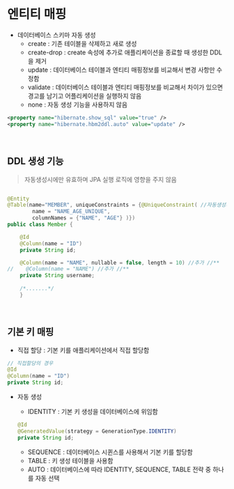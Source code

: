 # 엔티티 매핑

- 데이터베이스 스키마 자동 생성 
    - create : 기존 테이블을 삭제하고 새로 생성
    - create-drop : create 속성에 추가로 애플리케이션을 종료할 때 생성한 DDL을 제거
    - update : 데이터베이스 테이블과 엔티티 매핑정보를 비교해서 변경 사항만 수정함
    - validate : 데이터베이스 테이블과 엔티티 매핑정보를 비교해서 차이가 있으면 경고를 남기고 어플리케이션을 실행하지 않음
    - none : 자동 생성 기능을 사용하지 않음 
    
```xml
<property name="hibernate.show_sql" value="true" />
<property name="hibernate.hbm2ddl.auto" value="update" />
```

<br>  

## DDL 생성 기능 

> 자동생성시에만 유효하며 JPA 실행 로직에 영향을 주지 않음

```java

@Entity
@Table(name="MEMBER", uniqueConstraints = {@UniqueConstraint( //자동생성시 유니크 //**
        name = "NAME_AGE_UNIQUE",
        columnNames = {"NAME", "AGE"} )}) 
public class Member {

    @Id
    @Column(name = "ID")
    private String id;

    @Column(name = "NAME", nullable = false, length = 10) //추가 //**
//    @Column(name = "NAME") //추가 //**
    private String username;
    
    /*.......*/
    }

```

<br>

## 기본 키 매핑 

- 직접 할당 : 기본 키를 애플리케이션에서 직접 할당함

```java
// 직접할당의 경우
@Id
@Column(name = "ID")
private String id;

```

- 자동 생성
    - IDENTITY : 기본 키 생성을 데이터베이스에 위임함
    
    ```java
    @Id
    @GeneratedValue(strategy = GenerationType.IDENTITY)
    private String id;
    ```

    - SEQUENCE : 데이터베이스 시퀸스를 사용해서 기본 키를 할당함
    - TABLE : 키 생성 테이블을 사용함
    - AUTO : 데이터베이스에 따라 IDENTITY, SEQUENCE, TABLE 전략 중 하나를 자동 선택
    
